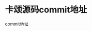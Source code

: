 # 卡颂源码commit地址

[commit地址](https://github.com/BetaSu/big-react/commits/master/?before=9439368af726bc938052e5f38c48104daea4030e+70)
